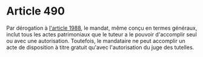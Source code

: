 # Article 490

Par dérogation à <a href='/code-civil/livre-iii-des-differentes-manieres-dont-on-acquiert-la-propriete/titre-xiii-du-mandat/chapitre-ier-de-la-nature-et-de-la-forme-du-mandat/1988.md' title='Code civil - art. 1988 (V)'>l'article 1988</a>, le mandat, même conçu en termes généraux, inclut tous les actes patrimoniaux que le tuteur a le pouvoir d'accomplir seul ou avec une autorisation. Toutefois, le mandataire ne peut accomplir un acte de disposition à titre gratuit qu'avec l'autorisation du juge des tutelles.